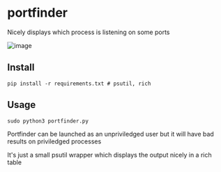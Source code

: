 # portfinder
Nicely displays which process is listening on some ports

![image](https://github.com/user-attachments/assets/e41f387a-515b-428c-bb6a-2228cc310674)

## Install
```
pip install -r requirements.txt # psutil, rich
```

## Usage
```
sudo python3 portfinder.py
```
Portfinder can be launched as an unpriviledged user but it will have bad results on priviledged processes


It's just a small psutil wrapper which displays the output nicely in a rich table
